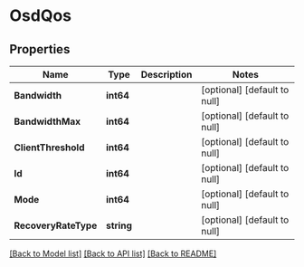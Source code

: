 # OsdQos

## Properties
Name | Type | Description | Notes
------------ | ------------- | ------------- | -------------
**Bandwidth** | **int64** |  | [optional] [default to null]
**BandwidthMax** | **int64** |  | [optional] [default to null]
**ClientThreshold** | **int64** |  | [optional] [default to null]
**Id** | **int64** |  | [optional] [default to null]
**Mode** | **int64** |  | [optional] [default to null]
**RecoveryRateType** | **string** |  | [optional] [default to null]

[[Back to Model list]](../README.md#documentation-for-models) [[Back to API list]](../README.md#documentation-for-api-endpoints) [[Back to README]](../README.md)


